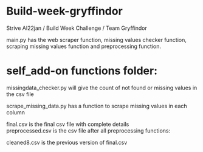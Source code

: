 # Build-week-gryffindor  

Strive AI22jan / Build Week Challenge / Team Gryffindor  

main.py has the web scraper function, missing values checker function, scraping missing values function and preprocessing function.  

# self_add-on functions folder:

missingdata_checker.py will give the count of not found or missing values in the csv file  

scrape_missing_data.py has a function to scrape missing values in each column  

final.csv is the final csv file with complete details  
preprocessed.csv is the csv file after all preprocessing functions:  

cleaned8.csv is the previous version of final.csv  

